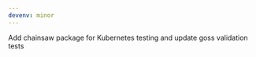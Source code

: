 ```yaml
---
devenv: minor
---
```


Add chainsaw package for Kubernetes testing and update goss validation tests
